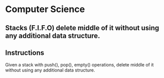 # Computer Science

## Stacks (F.I.F.O) delete middle of it without using any additional data structure.

## Instructions

Given a stack with push(), pop(), empty() operations, delete middle of it without using any additional data structure.